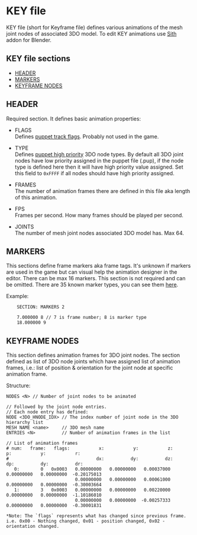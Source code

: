 # KEY file
 KEY file (short for Keyframe file) defines various animations of the mesh joint nodes of associated 3DO model. To edit KEY animations use [Sith](https://github.com/smlu/blender-sith) addon for Blender.

## KEY file sections
 - [HEADER](#header)
 - [MARKERS](#markers)
 - [KEYFRAME NODES](#keyframe-nodes)

## HEADER
Required section. It defines basic animation properties:
 - FLAGS  
  Defines [puppet track flags](pup.md#pup-flags). Probably not used in the game.

 - <a id="key-type"></a> TYPE  
  Defines [puppet high priority](pup.md#pup-high-pri) 3DO node types. By default all 3DO joint nodes have low priority assigned in the puppet file (.pup), if the node type is defined here then it will have high priority value assigned. Set this field to `0xFFFF` if all nodes should have high priority assigned.

 - FRAMES  
  The number of animation frames there are defined in this file aka length of this animation.

 - FPS  
  Frames per second. How many frames  should be played per second.

 - JOINTS  
  The number of mesh joint nodes associated 3DO model has. Max 64.

## MARKERS
This sections define frame markers aka frame tags. It's unknown if markers are used in the game but can visual help the animation designer in the editor. There can be max 16 markers. This section is not required and can be omitted.
There are 35 known marker types, you can see them [here](https://github.com/smlu/blender-sith/blob/a736befb49f6552281bceaf00657a3eecf669046/sith/key/key.py#L41-L73).

Example:
```
    SECTION: MARKERS 2

    7.000000 8 // 7 is frame number; 8 is marker type
    18.000000 9
```

## KEYFRAME NODES
This section defines animation frames for 3DO joint nodes.
The section defined as list of 3DO node joints which have assigned list of animation frames, i.e.: list of position & orientation for the joint node at specific animation frame.

Structure:
```
NODES <N> // Number of joint nodes to be animated

// Followed by the joint node entries.
// Each node entry has defined:
NODE <3DO_HNODE_IDX> // The index number of joint node in the 3DO hierarchy list
MESH NAME <name>     // 3DO mesh name
ENTRIES <N>          // Number of animation frames in the list

// List of animation frames
# num:   frame:   flags:           x:           y:           z:           p:           y:           r:
#                                 dx:          dy:          dz:          dp:          dy:          dr:
   0:        0   0x0003   0.00000000   0.00000000   0.00037000   0.00000000   0.00000000  -0.20175013
                          0.00000000   0.00000000   0.00061000   0.00000000   0.00000000  -0.30003664
   1:        3   0x0003   0.00000000   0.00000000   0.00220000   0.00000000   0.00000000  -1.10186010
                          0.00000000   0.00000000  -0.00257333   0.00000000   0.00000000  -0.30001831

*Note: The `flags` represents what has changed since previous frame. i.e. 0x00 - Nothing changed, 0x01 - position changed, 0x02 - orientation changed.
```
